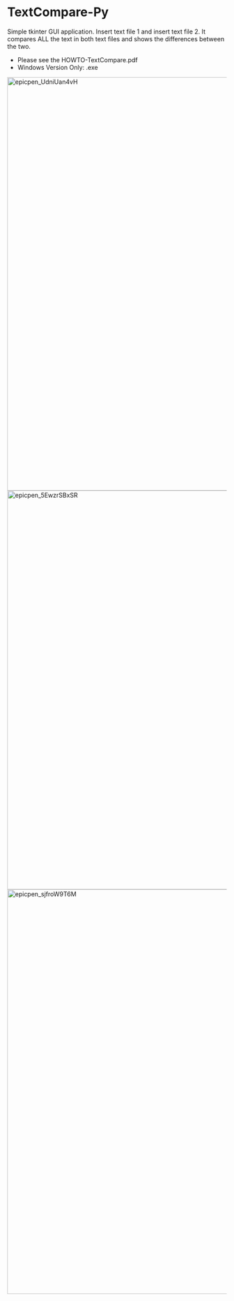 # TextCompare-Py
Simple tkinter GUI application. Insert text file 1 and insert text file 2. It compares ALL the text in both text files and shows the differences between the two.

- Please see the HOWTO-TextCompare.pdf
- Windows Version Only: .exe
<img width="946" alt="epicpen_UdniUan4vH" src="https://github.com/edpdllrmrz/TextCompare-Py/assets/157673773/eda4214e-a5d7-4e9e-a63b-7b2ee5f94243">

<img width="913" alt="epicpen_5EwzrSBxSR" src="https://github.com/edpdllrmrz/TextCompare-Py/assets/157673773/fa025691-7556-4935-9593-0a41ce597501">

<img width="926" alt="epicpen_sjfroW9T6M" src="https://github.com/edpdllrmrz/TextCompare-Py/assets/157673773/50f1e96e-789d-4a78-96ad-a16867fd0c19">
